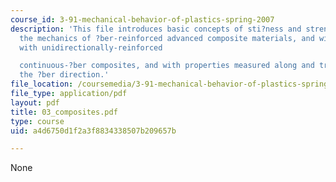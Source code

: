```yaml
---
course_id: 3-91-mechanical-behavior-of-plastics-spring-2007
description: 'This file introduces basic concepts of sti?ness and strength underlying
  the mechanics of ?ber-reinforced advanced composite materials, and will deal primarily
  with unidirectionally-reinforced

  continuous-?ber composites, and with properties measured along and transverse to
  the ?ber direction.'
file_location: /coursemedia/3-91-mechanical-behavior-of-plastics-spring-2007/a4d6750d1f2a3f8834338507b209657b_03_composites.pdf
file_type: application/pdf
layout: pdf
title: 03_composites.pdf
type: course
uid: a4d6750d1f2a3f8834338507b209657b

---
```

None